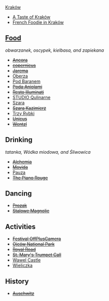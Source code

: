 [Kraków](http://en.wikipedia.org/wiki/Kraków)

* [A Taste of Kraków](http://www.bbc.com/travel/feature/20130321-a-taste-of-krakow)
* [French Foodie in Kraków](http://frenchfoodieindublin.blogspot.co.uk/2012/10/french-foodie-in-krakow_17.html)

## [Food](https://maps.google.com/maps/ms?msid=213048725167148360720.0004da9f7893f710df18f&msa=0&ll=50.05375,19.946408&spn=0.018296,0.045447)

_obwarzanek, oscypek, kielbasa, and zapiekana_

* ~~[Ancora](http://www.ancora-restaurant.com)~~
* ~~[copernicus](http://www.likushoteleirestauracje.pl/pl/Restauracja_Copernicus)~~
* ~~[Jarema](http://www.jarema.pl)~~
* [Oberza](http://www.oberza.pl)
* [Pod Baranem](http://podbaranem.com)
* ~~[Poda Aniolami](http://www.podaniolami.pl/en/)~~
* ~~[Resto Illuminati](http://restoilluminati.pl/en/)~~
* [STUDIO Qulinarne](http://www.studioqulinarne.pl)
* [Szara](http://szara.pl)
* ~~[Szara Kazimierz](http://www.szarakazimierz.pl)~~
* [Trzy Rybki](http://www.likushoteleirestauracje.pl/pl/Restauracja_Trzy_Rybki)
* ~~[Unicus](http://www.hotelunicus.pl/restauracja,4.html)~~
* ~~[Wentzl](http://www.restauracjawentzl.pl/?lang=en)~~

## Drinking

_tatanka, Wódka miodowa, and Śliwowica_

* ~~[Alchemia](http://en.alchemia.com.pl)~~
* ~~[Movida](https://www.facebook.com/movidacocktailbar)~~
* [Pauza](http://www.pauza.pl)
* ~~[The Piano Rouge](http://www.thepianorouge.com)~~

## Dancing

* ~~[Prozak](http://www.prozak.pl)~~
* ~~[Stalowe Magnolie](http://stalowemagnolie.com/?lang=en)~~

## Activities

* ~~[Festival OffPlusCamera](http://www.offpluscamera.com/en/)~~
* ~~[Ojców National Park](http://en.wikipedia.org/wiki/Ojców_National_Park)~~
* ~~[Royal Road](http://en.wikipedia.org/wiki/Royal_Road,_Kraków)~~
* ~~[St. Mary's Trumpet Call](https://en.wikipedia.org/wiki/St._Mary's_Trumpet_Call)~~
* [Wawel Castle](http://en.wikipedia.org/wiki/Wawel_Castle)
* [Wieliczka](http://en.wikipedia.org/wiki/Wieliczka)

## History

* ~~[Auschwitz](http://en.wikipedia.org/wiki/Auschwitz_concentration_camp)~~
